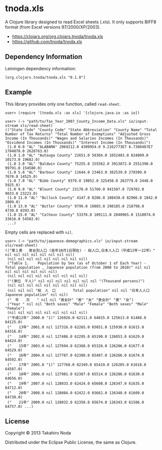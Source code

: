 # tnoda.xls

A Clojure library designed to read Excel sheets (.xls). It only
supports BIFF8 format (from Excel versions 97/2000/XP/2003).

+ https://clojars.org/org.clojars.tnoda/tnoda.xls
+ https://github.com/tnoda/tnoda.xls


## Dependency Information

Leiningen dependency information:

    [org.clojars.tnoda/tnoda.xls "0.1.0"]


## Example

This library provides only one function, called `read-sheet`.

    user> (require '[tnoda.xls :as xls] '[clojure.java.io :as io])
    
    user> (-> "path/to/Tax_Year_2007_County_Income_Data.xls" io/input-stream xls/read-sheet)
    (("State Code" "County Code" "State Abbreviation" "County Name" "Total Number of Tax Returns" "Total Number of Exemptions" "Adjusted Gross Income (In Thousands)" "Wages and Salaries Incomes (In Thousands)" "Dividend Incomes (In Thousands)" "Interest Income (In Thousands)")
     (1.0 0.0 "AL" "ALABAMA" 2069212.0 4309954.0 9.2162773E7 6.7388467E7 1704870.0 2628763.0)
     (1.0 1.0 "AL" "Autauga County" 22651.0 50304.0 1052483.0 824809.0 10173.0 19682.0)
     (1.0 3.0 "AL" "Baldwin County" 75255.0 155562.0 3913872.0 2551398.0 99791.0 154580.0)
     (1.0 5.0 "AL" "Barbour County" 11644.0 23463.0 382539.0 270389.0 7678.0 14525.0)
     (1.0 7.0 "AL" "Bibb County" 9379.0 19852.0 325458.0 263779.0 2448.0 5925.0)
     (1.0 9.0 "AL" "Blount County" 23178.0 51760.0 941507.0 729702.0 9033.0 23223.0)
     (1.0 11.0 "AL" "Bullock County" 4147.0 8286.0 108430.0 82966.0 1842.0 2809.0)
     (1.0 13.0 "AL" "Butler County" 9799.0 19803.0 298185.0 218798.0 4730.0 8393.0)
     (1.0 15.0 "AL" "Calhoun County" 53376.0 109111.0 2040965.0 1518074.0 33616.0 54502.0)
     ...)

Empty cells are replaced with `nil`.

    user> (-> "path/to/japanese-demographics.xls" io/input-stream xls/read-sheet)
    (("第１表   男女別人口 (各年10月1日現在) - 総人口,日本人人口（平成12年～22年）" nil nil nil nil nil nil nil nil)
     (nil nil nil nil nil nil nil nil nil)
     ("Table 1.    Population by Sex (as of October 1 of Each Year) - Total population , Japanese population (from 2000 to 2010)" nil nil nil nil nil nil nil nil)
     (nil nil nil nil nil nil nil nil nil)
     ("(単位　千人)" nil nil nil nil nil nil nil "(Thousand persons)")
     (nil nil nil nil nil nil nil nil nil)
     (nil nil nil "総　人　口        Total population" nil nil "日本人人口       Japanese population" nil nil)
     ("　年　　次　　" nil nil "男女計" "男" "女" "男女計" "男" "女")
     ("Year " nil nil "Both sexes" "Male" "Female" "Both sexes" "Male" "Female")
     (nil nil nil nil nil nil nil nil nil)
     ("平成12年" 2000.0 "1)" 126926.0 62111.0 64815.0 125613.0 61488.0 64125.0)
     ("　　13年" 2001.0 nil 127316.0 62265.0 65051.0 125930.0 61615.0 64316.0)
     ("　　14年" 2002.0 nil 127486.0 62295.0 65190.0 126053.0 61629.0 64424.0)
     ("　　15年" 2003.0 nil 127694.0 62368.0 65326.0 126206.0 61677.0 64529.0)
     ("　　16年" 2004.0 nil 127787.0 62380.0 65407.0 126266.0 61674.0 64592.0)
     ("　　17年" 2005.0 "1)" 127768.0 62349.0 65419.0 126205.0 61618.0 64587.0)
     ("　　18年" 2006.0 nil 127901.0 62387.0 65514.0 126286.0 61630.0 64656.0)
     ("　　19年" 2007.0 nil 128033.0 62424.0 65608.0 126347.0 61635.0 64712.0)
     ("　　20年" 2008.0 nil 128084.0 62422.0 65662.0 126340.0 61609.0 64730.0)
     ("　　21年" 2009.0 nil 128032.0 62358.0 65674.0 126343.0 61586.0 64757.0) ...)


## License

Copyright © 2013 Takahiro Noda

Distributed under the Eclipse Public License, the same as Clojure.
